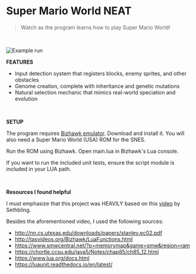 # Super Mario World NEAT
> Watch as the program learns how to play Super Mario World!

<br/>

![Example run](.github/demo.gif?raw=true)

**FEATURES**

- Input detection system that registers blocks, enemy sprites, and other obstacles
- Genome creation, complete with inheritance and genetic mutations
- Natural selection mechanic that mimics real-world speciation and evolution

<br/>

**SETUP**

The program requires [Bizhawk emulator][1]. Download and install it. You will also need a Super Mario World (USA) ROM for the SNES.

Run the ROM using Bizhawk. Open main.lua in Bizhawk's Lua console.

If you want to run the included unit tests, ensure the script module is included in your LUA path.

<br/>

**Resources I found helpful**

I must emphasize that this project was HEAVILY based on this [video][2] by Sethbling.

[1]: <http://tasvideos.org/BizHawk.html> "Bizhawk official page"
[2]: <https://www.youtube.com/watch?v=qv6UVOQ0F44> "Sethbling's MarI/O"

Besides the aforementioned video, I used the following sources:
- http://nn.cs.utexas.edu/downloads/papers/stanley.ec02.pdf
- http://tasvideos.org/Bizhawk/LuaFunctions.html
- https://www.smwcentral.net/?p=memorymap&game=smw&region=ram
- https://chortle.ccsu.edu/java5/Notes/chap85/ch85_12.html
- https://www.lua.org/docs.html
- https://luaunit.readthedocs.io/en/latest/